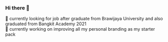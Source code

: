 ### Hi there 👋 <br/>

🌱 currently looking for job after graduate from Brawijaya University and also graduated from Bangkit Academy 2021 <br/>
🔭 currently working on improving all my personal branding as my starter pack

<!--
**dimasbjg/dimasbjg** is a ✨ _special_ ✨ repository because its `README.md` (this file) appears on your GitHub profile.

Here are some ideas to get you started:

- 🔭 I’m currently working on ...
- 🌱 I’m currently learning ...
- 👯 I’m looking to collaborate on ...
- 🤔 I’m looking for help with ...
- 💬 Ask me about ...
- 📫 How to reach me: ...
- 😄 Pronouns: ...
- ⚡ Fun fact: ...
-->
